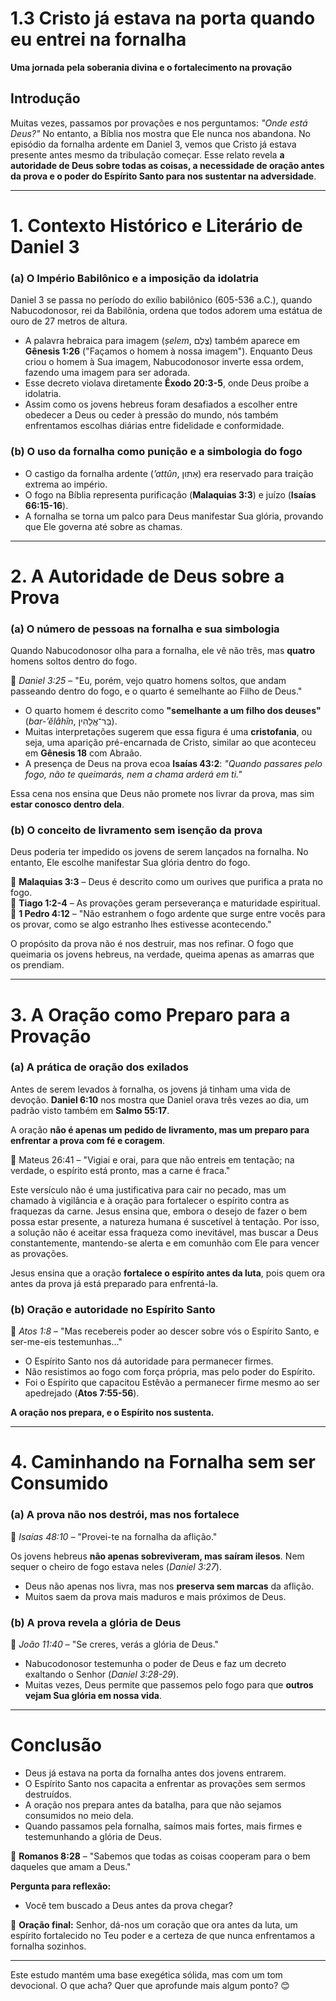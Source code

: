 # 1.3 Cristo já estava na porta quando eu entrei na fornalha
**Uma jornada pela soberania divina e o fortalecimento na provação**

## **Introdução**

Muitas vezes, passamos por provações e nos perguntamos: _"Onde está Deus?"_ No entanto, a Bíblia nos mostra que Ele nunca nos abandona. No episódio da fornalha ardente em Daniel 3, vemos que Cristo já estava presente antes mesmo da tribulação começar. Esse relato revela **a autoridade de Deus sobre todas as coisas, a necessidade de oração antes da prova e o poder do Espírito Santo para nos sustentar na adversidade**.

---

# **1. Contexto Histórico e Literário de Daniel 3**

### **(a) O Império Babilônico e a imposição da idolatria**

Daniel 3 se passa no período do exílio babilônico (605-536 a.C.), quando Nabucodonosor, rei da Babilônia, ordena que todos adorem uma estátua de ouro de 27 metros de altura.

- A palavra hebraica para imagem (_ṣelem_, צֶלֶם) também aparece em **Gênesis 1:26** ("Façamos o homem à nossa imagem"). Enquanto Deus criou o homem à Sua imagem, Nabucodonosor inverte essa ordem, fazendo uma imagem para ser adorada.
- Esse decreto violava diretamente **Êxodo 20:3-5**, onde Deus proíbe a idolatria.
- Assim como os jovens hebreus foram desafiados a escolher entre obedecer a Deus ou ceder à pressão do mundo, nós também enfrentamos escolhas diárias entre fidelidade e conformidade.

### **(b) O uso da fornalha como punição e a simbologia do fogo**

- O castigo da fornalha ardente (_’attûn_, אַתּוּן) era reservado para traição extrema ao império.
- O fogo na Bíblia representa purificação (**Malaquias 3:3**) e juízo (**Isaías 66:15-16**).
- A fornalha se torna um palco para Deus manifestar Sua glória, provando que Ele governa até sobre as chamas.

---

# **2. A Autoridade de Deus sobre a Prova**

### **(a) O número de pessoas na fornalha e sua simbologia**

Quando Nabucodonosor olha para a fornalha, ele vê não três, mas **quatro** homens soltos dentro do fogo.

📖 _Daniel 3:25_ – "Eu, porém, vejo quatro homens soltos, que andam passeando dentro do fogo, e o quarto é semelhante ao Filho de Deus."

- O quarto homem é descrito como **"semelhante a um filho dos deuses"** (_bar-’ĕlâhîn_, בַּר־אֱלָהִין).
- Muitas interpretações sugerem que essa figura é uma **cristofania**, ou seja, uma aparição pré-encarnada de Cristo, similar ao que aconteceu em **Gênesis 18** com Abraão.
- A presença de Deus na prova ecoa **Isaías 43:2**: _"Quando passares pelo fogo, não te queimarás, nem a chama arderá em ti."_

Essa cena nos ensina que Deus não promete nos livrar da prova, mas sim **estar conosco dentro dela**.

### **(b) O conceito de livramento sem isenção da prova**

Deus poderia ter impedido os jovens de serem lançados na fornalha. No entanto, Ele escolhe manifestar Sua glória dentro do fogo.

🔹 **Malaquias 3:3** – Deus é descrito como um ourives que purifica a prata no fogo.  
🔹 **Tiago 1:2-4** – As provações geram perseverança e maturidade espiritual.  
🔹 **1 Pedro 4:12** – "Não estranhem o fogo ardente que surge entre vocês para os provar, como se algo estranho lhes estivesse acontecendo."

O propósito da prova não é nos destruir, mas nos refinar. O fogo que queimaria os jovens hebreus, na verdade, queima apenas as amarras que os prendiam.

---

# **3. A Oração como Preparo para a Provação**

### **(a) A prática de oração dos exilados**

Antes de serem levados à fornalha, os jovens já tinham uma vida de devoção. **Daniel 6:10** nos mostra que Daniel orava três vezes ao dia, um padrão visto também em **Salmo 55:17**.

A oração **não é apenas um pedido de livramento, mas um preparo para enfrentar a prova com fé e coragem**.

📖 Mateus 26:41 – "Vigiai e orai, para que não entreis em tentação; na verdade, o espírito está pronto, mas a carne é fraca."

Este versículo não é uma justificativa para cair no pecado, mas um chamado à vigilância e à oração para fortalecer o espírito contra as fraquezas da carne. Jesus ensina que, embora o desejo de fazer o bem possa estar presente, a natureza humana é suscetível à tentação. Por isso, a solução não é aceitar essa fraqueza como inevitável, mas buscar a Deus constantemente, mantendo-se alerta e em comunhão com Ele para vencer as provações.

Jesus ensina que a oração **fortalece o espírito antes da luta**, pois quem ora antes da prova já está preparado para enfrentá-la.

### **(b) Oração e autoridade no Espírito Santo**

📖 _Atos 1:8_ – "Mas recebereis poder ao descer sobre vós o Espírito Santo, e ser-me-eis testemunhas..."

- O Espírito Santo nos dá autoridade para permanecer firmes.
- Não resistimos ao fogo com força própria, mas pelo poder do Espírito.
- Foi o Espírito que capacitou Estêvão a permanecer firme mesmo ao ser apedrejado (**Atos 7:55-56**).

**A oração nos prepara, e o Espírito nos sustenta.**

---

# **4. Caminhando na Fornalha sem ser Consumido**

### **(a) A prova não nos destrói, mas nos fortalece**

📖 _Isaías 48:10_ – "Provei-te na fornalha da aflição."

Os jovens hebreus **não apenas sobreviveram, mas saíram ilesos**. Nem sequer o cheiro de fogo estava neles (_Daniel 3:27_).

- Deus não apenas nos livra, mas nos **preserva sem marcas** da aflição.
- Muitos saem da prova mais maduros e mais próximos de Deus.

### **(b) A prova revela a glória de Deus**

📖 _João 11:40_ – "Se creres, verás a glória de Deus."

- Nabucodonosor testemunha o poder de Deus e faz um decreto exaltando o Senhor (_Daniel 3:28-29_).
- Muitas vezes, Deus permite que passemos pelo fogo para que **outros vejam Sua glória em nossa vida**.

---

# **Conclusão**

- Deus já estava na porta da fornalha antes dos jovens entrarem.
- O Espírito Santo nos capacita a enfrentar as provações sem sermos destruídos.
- A oração nos prepara antes da batalha, para que não sejamos consumidos no meio dela.
- Quando passamos pela fornalha, saímos mais fortes, mais firmes e testemunhando a glória de Deus.

📖 **Romanos 8:28** – "Sabemos que todas as coisas cooperam para o bem daqueles que amam a Deus."

**Pergunta para reflexão:**

- Você tem buscado a Deus antes da prova chegar?

🙏 **Oração final:** Senhor, dá-nos um coração que ora antes da luta, um espírito fortalecido no Teu poder e a certeza de que nunca enfrentamos a fornalha sozinhos.

---

Este estudo mantém uma base exegética sólida, mas com um tom devocional. O que acha? Quer que aprofunde mais algum ponto? 😊
